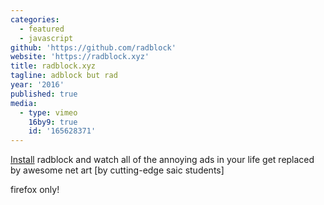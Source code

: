 ```yaml
---
categories:
  - featured
  - javascript
github: 'https://github.com/radblock'
website: 'https://radblock.xyz'
title: radblock.xyz
tagline: adblock but rad
year: '2016'
published: true
media:
  - type: vimeo
    16by9: true
    id: '165628371'
---
```

[Install](http://radblock.xyz) radblock and watch all of the annoying ads in your life get replaced by awesome net art [by cutting-edge saic students]

firefox only!
